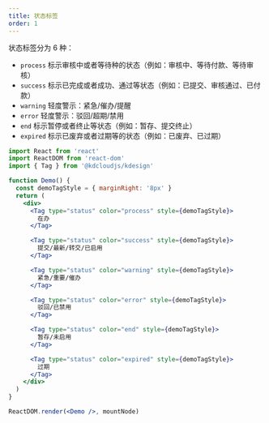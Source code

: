 ```yaml
---
title: 状态标签
order: 1
---
```


状态标签分为 6 种：

- `process` 标示审核中或者等待种的状态（例如：审核中、等待付款、等待审核）
- `success` 标示已完成或者成功、通过等状态（例如：已提交、审核通过、已付款）
- `warning` 轻度警示：紧急/催办/提醒
- `error` 轻度警示：驳回/超期/禁用
- `end` 标示暂停或者终止等状态（例如：暂存、提交终止）
- `expired` 标示已废弃或者过期等的状态（例如：已废弃、已过期）

```jsx
import React from 'react'
import ReactDOM from 'react-dom'
import { Tag } from '@kdcloudjs/kdesign'

function Demo() {
  const demoTagStyle = { marginRight: '8px' }
  return (
    <div>
      <Tag type="status" color="process" style={demoTagStyle}>
        在办
      </Tag>

      <Tag type="status" color="success" style={demoTagStyle}>
        提交/最新/转交/已启用
      </Tag>

      <Tag type="status" color="warning" style={demoTagStyle}>
        紧急/重要/催办
      </Tag>

      <Tag type="status" color="error" style={demoTagStyle}>
        驳回/已禁用
      </Tag>

      <Tag type="status" color="end" style={demoTagStyle}>
        暂存/未启用
      </Tag>

      <Tag type="status" color="expired" style={demoTagStyle}>
        过期
      </Tag>
    </div>
  )
}

ReactDOM.render(<Demo />, mountNode)
```